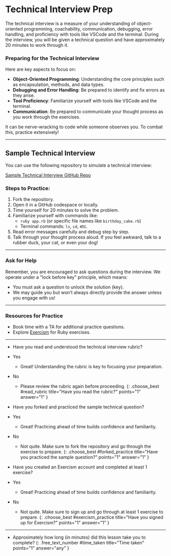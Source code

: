 # Technical Interview Prep

The technical interview is a measure of your understanding of object-oriented programming, coachability, communication, debugging, error handling, and proficiency with tools like VSCode and the terminal. During the interview, you will be given a technical question and have approximately 20 minutes to work through it. 

### Preparing for the Technical Interview

Here are key aspects to focus on:

- **Object-Oriented Programming**: Understanding the core principles such as encapsulation, methods, and data types.
- **Debugging and Error Handling**: Be prepared to identify and fix errors as they arise.
- **Tool Proficiency**: Familiarize yourself with tools like VSCode and the terminal.
- **Communication**: Be prepared to communicate your thought process as you work through the exercises.

It can be nerve-wracking to code while someone observes you. To combat this, practice extensively!

---

## Sample Technical Interview

You can use the following repository to simulate a technical interview:

[Sample Technical Interview GitHub Repo](https://github.com/DPI-WE/sample-technical-interview)

### Steps to Practice:

1. Fork the repository.
2. Open it in a GitHub codespace or locally.
3. Time yourself for 20 minutes to solve the problem.
4. Familiarize yourself with commands like:
   - `ruby app.rb` (or specific file names like `birthday_cake.rb`)
   - Terminal commands: `ls`, `cd`, etc.
5. Read error messages carefully and debug step by step.
6. Talk through your thought process aloud. If you feel awkward, talk to a rubber duck, your cat, or even your dog!

---

### Ask for Help

Remember, you are encouraged to ask questions during the interview. We operate under a "lock before key" principle, which means:
- You must ask a question to unlock the solution (key).
- We may guide you but won’t always directly provide the answer unless you engage with us!

---

### Resources for Practice

- Book time with a TA for additional practice questions.
- Explore [Exercism](https://exercism.org/tracks/ruby) for Ruby exercises.

---

- Have you read and understood the technical interview rubric?
- Yes
  - Great! Understanding the rubric is key to focusing your preparation.
- No
  - Please review the rubric again before proceeding.
{: .choose_best #read_rubric title="Have you read the rubric?" points="1" answer="1" }

- Have you forked and practiced the sample technical question?
- Yes
  - Great! Practicing ahead of time builds confidence and familiarity.
- No
  - Not quite. Make sure to fork the repository and go through the exercise to prepare.
{: .choose_best #forked_practice title="Have you practiced the sample question?" points="1" answer="1" }

- Have you created an Exercism account and completed at least 1 exercise?
- Yes
  - Great! Practicing ahead of time builds confidence and familiarity.
- No
  - Not quite. Make sure to sign up and go through at least 1 exercise to prepare.
{: .choose_best #exercism_practice title="Have you signed up for Exercism?" points="1" answer="1" }

---

- Approximately how long (in minutes) did this lesson take you to complete?
{: .free_text_number #time_taken title="Time taken" points="1" answer="any" }
